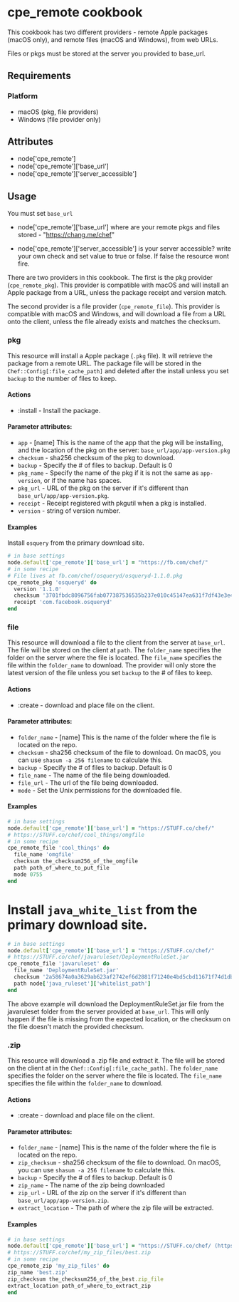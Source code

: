 cpe_remote cookbook
============
This cookbook has two different providers - remote Apple packages (macOS only), and remote files (macOS and Windows), from web URLs.

Files or pkgs must be stored at the server you provided to base_url.

Requirements
------------
### Platform
- macOS (pkg, file providers)
- Windows (file provider only)


Attributes
----------
* node['cpe_remote']
* node['cpe_remote']['base_url']
* node['cpe_remote']['server_accessible']

Usage
-------------------
You must set `base_url`
* node['cpe_remote']['base_url']
where are your remote pkgs and files stored - "https://chang.me/chef"

* node['cpe_remote']['server_accessible']
is your server accessible? write your own check and set value to true or false. If false the resource wont fire.  

There are two providers in this cookbook. The first is the pkg provider (`cpe_remote_pkg`). This provider is compatible with macOS and will install an Apple package from a URL, unless the package receipt and version match.

The second provider is a file provider (`cpe_remote_file`). This provider is compatible with macOS and Windows, and will download a file from a URL onto the client, unless the file already exists and matches the checksum.

### pkg

This resource will install a Apple package (`.pkg` file). It will retrieve the package from a remote URL. The package file will be stored in the `Chef::Config[:file_cache_path]` and deleted after the install unless you set `backup` to the number of files to keep.

#### Actions
- :install - Install the package.

#### Parameter attributes:
- `app` - [name] This is the name of the app that the pkg will be installing,
          and the location of the pkg on the server: `base_url/app/app-version.pkg`
- `checksum` - sha256 checksum of the pkg to download.
- `backup` - Specify the # of files to backup. Default is 0
- `pkg_name` - Specify the name of the pkg if it is not the same as `app-version`, or if the name has spaces.
- `pkg_url` - URL of the pkg on the server if it's different than `base_url/app/app-version.pkg`.
- `receipt` - Receipt registered with pkgutil when a pkg is installed.
- `version` - string of version number.

#### Examples
Install `osquery` from the primary download site.

```ruby
# in base settings
node.default['cpe_remote']['base_url'] = "https://fb.com/chef/"
# in some recipe
# File lives at fb.com/chef/osqueryd/osqueryd-1.1.0.pkg
cpe_remote_pkg 'osqueryd' do
  version '1.1.0'
  checksum '3701fbdc8096756fab077387536535b237e010c45147ea631f7df43e3e4904e0'
  receipt 'com.facebook.osqueryd'
end
```

### file

This resource will download a file to the client from the server at `base_url`. The file will be stored on the client at `path`.  The `folder_name` specifies the folder on the server where the file is located.  The `file_name` specifies the file within the `folder_name` to download.  The provider will only store the latest version of the file unless you set `backup` to the # of files to keep.

#### Actions
- :create - download and place file on the client.

#### Parameter attributes:
- `folder_name` - [name] This is the name of the folder where the file is located on the repo.
- `checksum` - sha256 checksum of the file to download. On macOS, you can use `shasum -a 256 filename` to calculate this.
- `backup` - Specify the # of files to backup. Default is 0
- `file_name` - The name of the file being downloaded.
- `file_url` - The url of the file being downloaded.
- `mode` - Set the Unix permissions for the downloaded file.

#### Examples

```ruby
# in base settings
node.default['cpe_remote']['base_url'] = "https://STUFF.co/chef/"
# https://STUFF.co/chef/cool_things/omgfile
# in some recipe
cpe_remote_file 'cool_things' do
  file_name 'omgfile'
  checksum the_checksum256_of_the_omgfile
  path path_of_where_to_put_file
  mode 0755
end
```
# Install `java_white_list` from the primary download site.

```ruby
# in base settings
node.default['cpe_remote']['base_url'] = "https://STUFF.co/chef/"
# https://STUFF.co/chef/javaruleset/DeploymentRuleSet.jar
cpe_remote_file 'javaruleset' do
  file_name 'DeploymentRuleSet.jar'
  checksum '2a58674a0a3629ab623af2742ef6d2881f71240e4bd5cbd11671f74d1db86e52'
  path node['java_ruleset']['whitelist_path']
end
```
The above example will download the DeploymentRuleSet.jar file from the javaruleset folder from the server provided at `base_url`. This will only happen if the file is missing from the expected location, or the checksum on the file doesn't match the provided checksum.

### .zip

This resource will download a .zip file and extract it. The file will be stored on the client at in the `Chef::Config[:file_cache_path]`. The `folder_name` specifies the folder on the server where the file is located. The `file_name` specifies the file within the `folder_name` to download.

#### Actions
- :create - download and place file on the client.

#### Parameter attributes:
- `folder_name` - [name] This is the name of the folder where the file is located on the repo.
- `zip_checksum` - sha256 checksum of the file to download. On macOS, you can use `shasum -a 256 filename` to calculate this.
- `backup` - Specify the # of files to backup. Default is 0
- `zip_name` - The name of the zip being downloaded
- `zip_url` - URL of the zip on the server if it's different than `base_url/app/app-version.zip`.
- `extract_location` - The path of where the zip file will be extracted.

#### Examples

```ruby
# in base settings
node.default['cpe_remote']['base_url'] = "https://STUFF.co/chef/ (https://stuff.co/chef/)"
# https://STUFF.co/chef/my_zip_files/best.zip
# in some recipe
cpe_remote_zip 'my_zip_files' do
zip_name 'best.zip'
zip_checksum the_checksum256_of_the_best.zip_file
extract_location path_of_where_to_extract_zip
end
```
